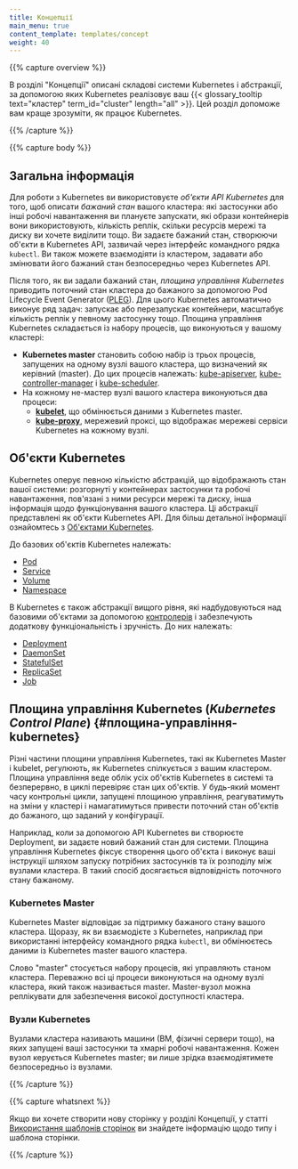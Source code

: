 ```yaml
---
title: Концепції
main_menu: true
content_template: templates/concept
weight: 40
---
```


{{% capture overview %}}

<!--The Concepts section helps you learn about the parts of the Kubernetes system and the abstractions Kubernetes uses to represent your {{< glossary_tooltip text="cluster" term_id="cluster" length="all" >}}, and helps you obtain a deeper understanding of how Kubernetes works.
-->

В розділі "Концепції" описані складові системи Kubernetes і абстракції, за
допомогою яких Kubernetes реалізовує ваш
{{< glossary_tooltip text="кластер" term_id="cluster" length="all" >}}. Цей
розділ допоможе вам краще зрозуміти, як працює Kubernetes.

{{% /capture %}}

{{% capture body %}}

<!--## Overview
-->

## Загальна інформація

<!--To work with Kubernetes, you use *Kubernetes API objects* to describe your cluster's *desired state*: what applications or other workloads you want to run, what container images they use, the number of replicas, what network and disk resources you want to make available, and more. You set your desired state by creating objects using the Kubernetes API, typically via the command-line interface, `kubectl`. You can also use the Kubernetes API directly to interact with the cluster and set or modify your desired state.
-->

Для роботи з Kubernetes ви використовуєте _об'єкти API Kubernetes_ для того, щоб
описати _бажаний стан_ вашого кластера: які застосунки або інші робочі
навантаження ви плануєте запускати, які образи контейнерів вони використовують,
кількість реплік, скільки ресурсів мережі та диску ви хочете виділити тощо. Ви
задаєте бажаний стан, створюючи об'єкти в Kubernetes API, зазвичай через
інтерфейс командного рядка `kubectl`. Ви також можете взаємодіяти із кластером,
задавати або змінювати його бажаний стан безпосередньо через Kubernetes API.

<!--Once you've set your desired state, the *Kubernetes Control Plane* makes the cluster's current state match the desired state via the Pod Lifecycle Event Generator ([PLEG](https://github.com/kubernetes/community/blob/master/contributors/design-proposals/node/pod-lifecycle-event-generator.md)). To do so, Kubernetes performs a variety of tasks automatically--such as starting or restarting containers, scaling the number of replicas of a given application, and more. The Kubernetes Control Plane consists of a collection of processes running on your cluster:
-->

Після того, як ви задали бажаний стан, _площина управління Kubernetes_ приводить
поточний стан кластера до бажаного за допомогою Pod Lifecycle Event Generator
([PLEG](https://github.com/kubernetes/community/blob/master/contributors/design-proposals/node/pod-lifecycle-event-generator.md)).
Для цього Kubernetes автоматично виконує ряд задач: запускає або перезапускає
контейнери, масштабує кількість реплік у певному застосунку тощо. Площина
управління Kubernetes складається із набору процесів, що виконуються у вашому
кластері:

<!--* The **Kubernetes Master** is a collection of three processes that run on a single node in your cluster, which is designated as the master node. Those processes are: [kube-apiserver](/docs/admin/kube-apiserver/), [kube-controller-manager](/docs/admin/kube-controller-manager/) and [kube-scheduler](/docs/admin/kube-scheduler/).
* Each individual non-master node in your cluster runs two processes:
  * **[kubelet](/docs/admin/kubelet/)**, which communicates with the Kubernetes Master.
  * **[kube-proxy](/docs/admin/kube-proxy/)**, a network proxy which reflects Kubernetes networking services on each node.
  -->

- **Kubernetes master** становить собою набір із трьох процесів, запущених на
  одному вузлі вашого кластера, що визначений як керівний (master). До цих
  процесів належать: [kube-apiserver](/docs/admin/kube-apiserver/),
  [kube-controller-manager](/docs/admin/kube-controller-manager/) і
  [kube-scheduler](/docs/admin/kube-scheduler/).
- На кожному не-мастер вузлі вашого кластера виконуються два процеси:
  - **[kubelet](/docs/admin/kubelet/)**, що обмінюється даними з Kubernetes
    master.
  - **[kube-proxy](/docs/admin/kube-proxy/)**, мережевий проксі, що відображає
    мережеві сервіси Kubernetes на кожному вузлі.

<!--## Kubernetes Objects
-->

## Об'єкти Kubernetes

<!--Kubernetes contains a number of abstractions that represent the state of your system: deployed containerized applications and workloads, their associated network and disk resources, and other information about what your cluster is doing. These abstractions are represented by objects in the Kubernetes API. See [Understanding Kubernetes Objects](/docs/concepts/overview/working-with-objects/kubernetes-objects/) for more details.
-->

Kubernetes оперує певною кількістю абстракцій, що відображають стан вашої
системи: розгорнуті у контейнерах застосунки та робочі навантаження, пов'язані з
ними ресурси мережі та диску, інша інформація щодо функціонування вашого
кластера. Ці абстракції представлені як об'єкти Kubernetes API. Для більш
детальної інформації ознайомтесь з
[Об'єктами Kubernetes](/docs/concepts/overview/working-with-objects/kubernetes-objects/).

<!--The basic Kubernetes objects include:

* [Pod](/docs/concepts/workloads/pods/pod-overview/)
* [Service](/docs/concepts/services-networking/service/)
* [Volume](/docs/concepts/storage/volumes/)
* [Namespace](/docs/concepts/overview/working-with-objects/namespaces/)
-->

До базових об'єктів Kubernetes належать:

- [Pod](/docs/concepts/workloads/pods/pod-overview/)
- [Service](/docs/concepts/services-networking/service/)
- [Volume](/docs/concepts/storage/volumes/)
- [Namespace](/docs/concepts/overview/working-with-objects/namespaces/)

<!--Kubernetes also contains higher-level abstractions that rely on [Controllers](/docs/concepts/architecture/controller/) to build upon the basic objects, and provide additional functionality and convenience features. These include:
-->

В Kubernetes є також абстракції вищого рівня, які надбудовуються над базовими
об'єктами за допомогою [контролерів](/docs/concepts/architecture/controller/) і
забезпечують додаткову функціональність і зручність. До них належать:

- [Deployment](/docs/concepts/workloads/controllers/deployment/)
- [DaemonSet](/docs/concepts/workloads/controllers/daemonset/)
- [StatefulSet](/docs/concepts/workloads/controllers/statefulset/)
- [ReplicaSet](/docs/concepts/workloads/controllers/replicaset/)
- [Job](/docs/concepts/workloads/controllers/jobs-run-to-completion/)

<!--## Kubernetes Control Plane
-->

## Площина управління Kubernetes (_Kubernetes Control Plane_) {#площина-управління-kubernetes}

<!--The various parts of the Kubernetes Control Plane, such as the Kubernetes Master and kubelet processes, govern how Kubernetes communicates with your cluster. The Control Plane maintains a record of all of the Kubernetes Objects in the system, and runs continuous control loops to manage those objects' state. At any given time, the Control Plane's control loops will respond to changes in the cluster and work to make the actual state of all the objects in the system match the desired state that you provided.
-->

Різні частини площини управління Kubernetes, такі як Kubernetes Master і
kubelet, регулюють, як Kubernetes спілкується з вашим кластером. Площина
управління веде облік усіх об'єктів Kubernetes в системі та безперервно, в циклі
перевіряє стан цих об'єктів. У будь-який момент часу контрольні цикли, запущені
площиною управління, реагуватимуть на зміни у кластері і намагатимуться привести
поточний стан об'єктів до бажаного, що заданий у конфігурації.

<!--For example, when you use the Kubernetes API to create a Deployment, you provide a new desired state for the system. The Kubernetes Control Plane records that object creation, and carries out your instructions by starting the required applications and scheduling them to cluster nodes--thus making the cluster's actual state match the desired state.
-->

Наприклад, коли за допомогою API Kubernetes ви створюєте Deployment, ви задаєте
новий бажаний стан для системи. Площина управління Kubernetes фіксує створення
цього об'єкта і виконує ваші інструкції шляхом запуску потрібних застосунків та
їх розподілу між вузлами кластера. В такий спосіб досягається відповідність
поточного стану бажаному.

<!--### Kubernetes Master
-->

### Kubernetes Master

<!--The Kubernetes master is responsible for maintaining the desired state for your cluster. When you interact with Kubernetes, such as by using the `kubectl` command-line interface, you're communicating with your cluster's Kubernetes master.
-->

Kubernetes Master відповідає за підтримку бажаного стану вашого кластера.
Щоразу, як ви взаємодієте з Kubernetes, наприклад при використанні інтерфейсу
командного рядка `kubectl`, ви обмінюєтесь даними із Kubernetes master вашого
кластера.

<!--The "master" refers to a collection of processes managing the cluster state.  Typically all these processes run on a single node in the cluster, and this node is also referred to as the master. The master can also be replicated for availability and redundancy.
-->

Слово "master" стосується набору процесів, які управляють станом кластера.
Переважно всі ці процеси виконуються на одному вузлі кластера, який також
називається master. Master-вузол можна реплікувати для забезпечення високої
доступності кластера.

<!--### Kubernetes Nodes
-->

### Вузли Kubernetes

<!--The nodes in a cluster are the machines (VMs, physical servers, etc) that run your applications and cloud workflows. The Kubernetes master controls each node; you'll rarely interact with nodes directly.
-->

Вузлами кластера називають машини (ВМ, фізичні сервери тощо), на яких запущені
ваші застосунки та хмарні робочі навантаження. Кожен вузол керується Kubernetes
master; ви лише зрідка взаємодіятимете безпосередньо із вузлами.

{{% /capture %}}

{{% capture whatsnext %}}

<!--If you would like to write a concept page, see
[Using Page Templates](/docs/home/contribute/page-templates/)
for information about the concept page type and the concept template.
-->

Якщо ви хочете створити нову сторінку у розділі Концепції, у статті
[Використання шаблонів сторінок](/docs/home/contribute/page-templates/) ви
знайдете інформацію щодо типу і шаблона сторінки.

{{% /capture %}}
